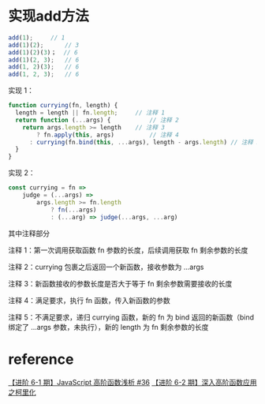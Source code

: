 
# 实现add方法
```js
add(1); 	// 1
add(1)(2);  	// 3
add(1)(2)(3)；  // 6
add(1)(2, 3);   // 6
add(1, 2)(3);   // 6
add(1, 2, 3);   // 6
```
实现 1：
```js
function currying(fn, length) {
  length = length || fn.length; 	// 注释 1
  return function (...args) {			// 注释 2
    return args.length >= length	// 注释 3
    	? fn.apply(this, args)			// 注释 4
      : currying(fn.bind(this, ...args), length - args.length) // 注释 5
  }
}
```
实现 2：
```js
const currying = fn =>
    judge = (...args) =>
        args.length >= fn.length
            ? fn(...args)
            : (...arg) => judge(...args, ...arg)
```
其中注释部分

注释 1：第一次调用获取函数 fn 参数的长度，后续调用获取 fn 剩余参数的长度

注释 2：currying 包裹之后返回一个新函数，接收参数为 ...args

注释 3：新函数接收的参数长度是否大于等于 fn 剩余参数需要接收的长度

注释 4：满足要求，执行 fn 函数，传入新函数的参数

注释 5：不满足要求，递归 currying 函数，新的 fn 为 bind 返回的新函数（bind 绑定了 ...args 参数，未执行），新的 length 为 fn 剩余参数的长度

# reference
[【进阶 6-1 期】JavaScript 高阶函数浅析 #36](https://github.com/yygmind/blog/issues/36#%E6%80%9D%E8%80%83%E9%A2%98)
[【进阶 6-2 期】深入高阶函数应用之柯里化](https://github.com/yygmind/blog/issues/37)